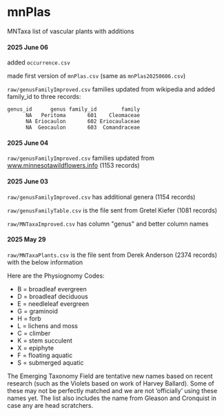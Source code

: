 # mnPlas
MNTaxa list of vascular plants with additions

#### 2025 June 06

added `occurrence.csv`

made first version of `mnPlas.csv` (same as `mnPlas20250606.csv`) 

`raw/genusFamilyImproved.csv` families updated from wikipedia 
and added family_id to three records:
```
genus_id      genus family_id        family
      NA   Peritoma       601    Cleomaceae
      NA Eriocaulon       602 Eriocaulaceae
      NA  Geocaulon       603  Comandraceae
```

#### 2025 June 04

`raw/genusFamilyImproved.csv` families updated from www.minnesotawildflowers.info (1153 records)

#### 2025 June 03

`raw/genusFamilyImproved.csv` has additional genera (1154 records)

`raw/genusFamilyTable.csv` is the file sent from Gretel Kiefer (1081 records)

`raw/MNTaxaImproved.csv` has column "genus" and better column names

#### 2025 May 29

`raw/MNTaxaPlants.csv` is the file sent from Derek Anderson (2374 records)
with the below information

Here are the Physiognomy Codes:

* B = broadleaf evergreen
* D = broadleaf deciduous
* E = needleleaf evergreen
* G = graminoid
* H = forb
* L = lichens and moss
* C = climber
* K = stem succulent
* X = epiphyte
* F = floating aquatic
* S = submerged aquatic

The Emerging Taxonomy Field are tentative new names based on recent research (such as the Violets based on work of Harvey Ballard).  Some of these may not be perfectly matched and we are not ‘officially’ using these names yet.  The list also includes the name from Gleason and Cronquist in case any are head scratchers.
